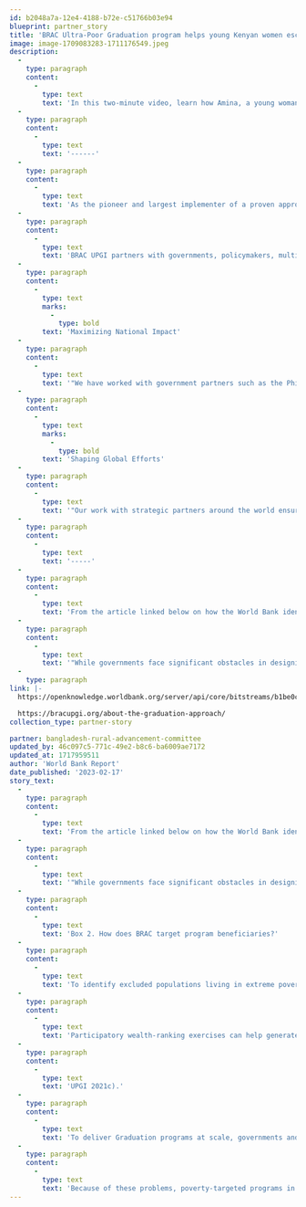 ```yaml
---
id: b2048a7a-12e4-4188-b72e-c51766b03e94
blueprint: partner_story
title: 'BRAC Ultra-Poor Graduation program helps young Kenyan women escape poverty...'
image: image-1709083283-1711176549.jpeg
description:
  -
    type: paragraph
    content:
      -
        type: text
        text: 'In this two-minute video, learn how Amina, a young woman in Kenya, successfully and happily escapes poverty through the BRAC Ultra-Poor Graduation program: https://www.youtube.com/watch?v=6d7C9X7WXjY.    '
  -
    type: paragraph
    content:
      -
        type: text
        text: '------'
  -
    type: paragraph
    content:
      -
        type: text
        text: 'As the pioneer and largest implementer of a proven approach, BRAC has already reached over 2.1 million households in Bangladesh, empowering 95 percent of participants to “graduate” from extreme poverty. With our track record of success, we are well-positioned to expand our operations and impact.'
  -
    type: paragraph
    content:
      -
        type: text
        text: 'BRAC UPGI partners with governments, policymakers, multilaterals, and civil society to expand adoption of our proven approach worldwide and enact local and global policy changes that better serve people living in extreme poverty:'
  -
    type: paragraph
    content:
      -
        type: text
        marks:
          -
            type: bold
        text: 'Maximizing National Impact'
  -
    type: paragraph
    content:
      -
        type: text
        text: '"We have worked with government partners such as the Philippines, Kenya, Zambia, India, and Pakistan to adapt and integrate our approach into existing programs and policies and with civil society and local communities to sustain local efforts to eradicate extreme poverty.'
  -
    type: paragraph
    content:
      -
        type: text
        marks:
          -
            type: bold
        text: 'Shaping Global Efforts'
  -
    type: paragraph
    content:
      -
        type: text
        text: '"Our work with strategic partners around the world ensures global and regional policies and programs focus on the needs of people living in extreme poverty."'
  -
    type: paragraph
    content:
      -
        type: text
        text: '-----'
  -
    type: paragraph
    content:
      -
        type: text
        text: 'From the article linked below on how the World Bank identifies programs for people living in poverty. BRAC is a major partner across the world in doing so. The video link also helps to explain.'
  -
    type: paragraph
    content:
      -
        type: text
        text: '"While governments face significant obstacles in designing and delivering approaches for people living in extreme poverty, a substantial body of research shows that programs can achieve transformative impact by addressing the socioeconomic barriers that often exclude this population. An increasing number of governments are adopting and scaling economic inclusion programs, including Graduation programs, to address the multidimensional vulnerabilities of people living in extreme poverty. By integrating the Graduation approach into their poverty reduction initiatives, governments can increase the impact and scale of their initiatives by investing in the systems, processes, and capacities needed to reach those furthest behind and deliver multidimensional, timebound, and sequenced program interventions. This In Practice paper shares insights and learning from four non-governmental organizations on the potential to scale up government-led Graduation programs for people living in extreme poverty. It contributes to the growing policy space around economic inclusion and identifies good practices for designing and implementing government-led Graduation programs. It makes recommendations and identifies key considerations for governments on how to identify, reach, and deliver impactful programming to individuals and households facing socioeconomic exclusion and marginalization."'
  -
    type: paragraph
link: |-
  https://openknowledge.worldbank.org/server/api/core/bitstreams/b1be0c9c-3984-41cd-b673-6ef1de870c33/content

  https://bracupgi.org/about-the-graduation-approach/
collection_type: partner-story

partner: bangladesh-rural-advancement-committee
updated_by: 46c097c5-771c-49e2-b8c6-ba6009ae7172
updated_at: 1717959511
author: 'World Bank Report'
date_published: '2023-02-17'
story_text:
  -
    type: paragraph
    content:
      -
        type: text
        text: 'From the article linked below on how the World Bank identifies programs for people living in poverty. BRAC is a major partner across the world in doing so. The video link also helps to explain.'
  -
    type: paragraph
    content:
      -
        type: text
        text: '"While governments face significant obstacles in designing and delivering approaches for people living in extreme poverty, a substantial body of research shows that programs can achieve transformative impact by addressing the socioeconomic barriers that often exclude this population. An increasing number of governments are adopting and scaling economic inclusion programs, including Graduation programs, to address the multidimensional vulnerabilities of people living in extreme poverty. By integrating the Graduation approach into their poverty reduction initiatives, governments can increase the impact and scale of their initiatives by investing in the systems, processes, and capacities needed to reach those furthest behind and deliver multidimensional, timebound, and sequenced program interventions. This In Practice paper shares insights and learning from four non-governmental organizations on the potential to scale up government-led Graduation programs for people living in extreme poverty. It contributes to the growing policy space around economic inclusion and identifies good practices for designing and implementing government-led Graduation programs. It makes recommendations and identifies key considerations for governments on how to identify, reach, and deliver impactful programming to individuals and households facing socioeconomic exclusion and marginalization."'
  -
    type: paragraph
    content:
      -
        type: text
        text: 'Box 2. How does BRAC target program beneficiaries?'
  -
    type: paragraph
    content:
      -
        type: text
        text: 'To identify excluded populations living in extreme poverty, many BRAC programs use a vulnerability assessment to identify the characteristics of poverty in the region, then verify them with communities by wealth-ranking members of each village in a target area, followed by verification surveys. Community wealth-ranking draws on qualitative inputs from community members based on publicly known factors such as neighbors’ housing materials and perceived status in the community. Verification surveys probe further with questions on indebtedness; unstable or dangerous sources of income;  dependency on seasonal labor; receipt of remittances; whether the household is headed by a woman; the presence of dependents (children, older people, someone with a disability); membership in an indigenous or minority group; being affected by displacement; having inadequate or interrupted access to basic needs such as water, healthcare, and education; and social exclusion. These targeting processes attempt to understand the situation of potential participants in a multidimensional way based on more than just economic criteria.'
  -
    type: paragraph
    content:
      -
        type: text
        text: 'Participatory wealth-ranking exercises can help generate community buy-in. They also risk inflaming tensions in communities, however, especially if certain social groups are perceived to be disproportionately likely or unlikely to be selected as participants (BRAC'
  -
    type: paragraph
    content:
      -
        type: text
        text: 'UPGI 2021c).'
  -
    type: paragraph
    content:
      -
        type: text
        text: 'To deliver Graduation programs at scale, governments and development partners often rely on social registries—information systems that support outreach, intake, registration, and determination of potential eligibility for social programs. Social registries may be out of date, inaccurate, too narrowly focused on economic indicators of poverty,or incomplete, lacking coverage of isolated areas or transient communities altogether.'
  -
    type: paragraph
    content:
      -
        type: text
        text: 'Because of these problems, poverty-targeted programs in low- and middle-income countries frequently miss more than half of the poorest quintile of the population (Kidd and Athias 2020). The impacts of these gaps are severe: 79 percent of the poorest quintile of the population in low-income countries receive no social assistance of any kind (Parekh and Bandiera 2020).'
---
```

